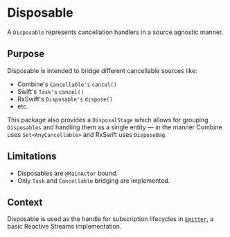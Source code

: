 # Disposable

A `Disposable` represents cancellation handlers in a source agnostic manner.

## Purpose

Disposable is intended to bridge different cancellable sources like:
* Combine's `Cancellable's` `cancel()`
* Swift's `Task's` `cancel()`
* RxSwift's `Disposable's` `dispose()`
* etc.

This package also provides a `DisposalStage` which allows for grouping `Disposables`
and handling them as a single entity — in the manner Combine uses `Set<AnyCancellable>`
and RxSwift uses `DisposeBag`.

## Limitations

* Disposables are `@MainActor` bound.
* Only `Task` and `Cancellable` bridging are implemented.

## Context

Disposable is used as the handle for subscription lifecycles in
[`Emitter`](https://github.com/GoodHatsLLC/Emitter), a basic Reactive Streams implementation.
